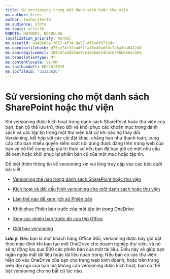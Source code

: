 ```yaml
---
title: Sử versioning trong một danh sách hoặc thư viện
ms.author: kirks
author: Techwriter40
ms.audience: ITPro
ms.topic: article
ROBOTS: NOINDEX, NOFOLLOW
localization_priority: Normal
ms.assetid: a84868ba-7657-4f34-8a57-df9c6f9732dc
ms.openlocfilehash: d75ce74f32e4d51fa18e49a853c7a6a3da641240
ms.sourcegitcommit: 204c8fadd59a597a18ebde24b3c63fbb656ec1b6
ms.translationtype: MT
ms.contentlocale: vi-VN
ms.lasthandoff: 06/25/2019
ms.locfileid: "35223626"
---
```

# <a name="enable-versioning-for-a-sharepoint-list-or-library"></a>Sử versioning cho một danh sách SharePoint hoặc thư viện


Khi versioning được kích hoạt trong danh sách SharePoint hoặc thư viện của bạn, bạn có thể lưu trữ, theo dõi và khôi phục các khoản mục trong danh sách và các tập tin trong một thư viện bất cứ khi nào họ thay đổi. Versioning, kết hợp với các cài đặt khác, chẳng hạn như thanh toán, cung cấp cho bạn nhiều quyền kiểm soát nội dung được đăng trên trang web của bạn và có thể cung cấp giá trị thực sự nếu bạn đã bao giờ có một nhu cầu để xem hoặc khôi phục lại phiên bản cũ của một mục hoặc tập tin.

Để biết thêm thông tin về versioning xin vui lòng truy cập vào các bên dưới bài viết.

- [Versioning thế nào trong danh sách SharePoint hoặc thư viện](https://support.office.com/article/how-does-versioning-work-in-a-sharepoint-list-or-library-0f6cd105-974f-44a4-aadb-43ac5bdfd247)

- [Kích hoạt và đặt cấu hình versioning cho một danh sách hoặc thư viện](https://support.office.com/article/enable-and-configure-versioning-for-a-list-or-library-1555d642-23ee-446a-990a-bcab618c7a37?ocmsassetID=HA102772148&amp;CTT=3&amp;CorrelationId=52441bb1-a619-4375-89d5-19d28769890f&amp;ui=en-US&amp;rs=en-US&amp;ad=US)

- [Làm thế nào để xem lịch sử Phiên bản](https://support.office.com/article/View-the-version-history-of-an-item-or-file-in-a-list-or-library-53262060-5092-424D-A50B-C798B0EC32B1)

- [Khôi phục Phiên bản trước của một tập tin trong OneDrive](https://support.office.com/article/restore-a-previous-version-of-a-file-in-onedrive-159cad6d-d76e-4981-88ef-de6e96c93893?ui=en-US&amp;rs=en-US&amp;ad=US)

- [Xem các phiên bản trước đó của tệp Office](https://support.office.com/article/view-previous-versions-of-office-files-5c1e076f-a9c9-41b8-8ace-f77b9642e2c2)

- [Giới hạn versioning](https://docs.microsoft.com/office365/servicedescriptions/sharepoint-online-service-description/sharepoint-online-limits)

**Lưu ý:** Nếu bạn là một khách hàng Office 365, versioning được bây giờ bật theo mặc định khi bạn tạo mới OneDrive cho doanh nghiệp thư viện, và nó sẽ tự động lưu qua 500 các phiên bản của một tài liệu. Điều này sẽ giúp bạn ngăn ngừa mất dữ liệu hoặc tài liệu quan trọng. Nếu bạn có các thư viện hiện có vào OneDrive của bạn cho trang web kinh doanh, hoặc trên trang web đội ngũ của bạn mà không cần versioning được kích hoạt, bạn có thể bật versioning cho họ bất cứ lúc nào.


